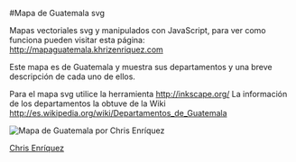 #Mapa de Guatemala svg

Mapas vectoriales svg y manipulados con JavaScript, para ver como funciona pueden visitar esta página: http://mapaguatemala.khrizenriquez.com

Este mapa es de Guatemala y muestra sus departamentos y una breve descripción de cada uno de ellos.

Para el mapa svg utilice la herramienta http://inkscape.org/
La información de los departamentos la obtuve de la Wiki http://es.wikipedia.org/wiki/Departamentos_de_Guatemala


![Mapa de Guatemala por Chris Enríquez](http://mapaguatemala.khrizenriquez.com/img/demo/demo_12_05_2016.png)



[Chris Enríquez](https://twitter.com/khrizenriquez)

